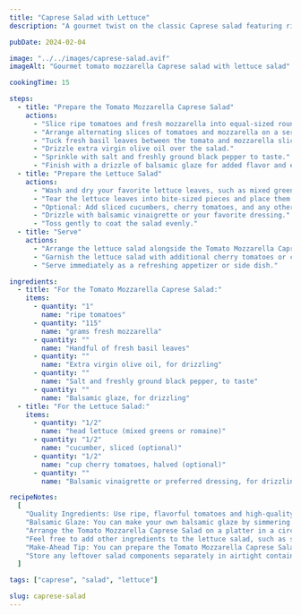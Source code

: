 ```yaml
---
title: "Caprese Salad with Lettuce"
description: "A gourmet twist on the classic Caprese salad featuring ripe tomatoes, fresh mozzarella, basil, and a drizzle of balsamic glaze, served alongside a crisp lettuce salad."

pubDate: 2024-02-04

image: "../../images/caprese-salad.avif"
imageAlt: "Gourmet tomato mozzarella Caprese salad with lettuce salad"

cookingTime: 15

steps:
  - title: "Prepare the Tomato Mozzarella Caprese Salad"
    actions:
      - "Slice ripe tomatoes and fresh mozzarella into equal-sized rounds, about ¼ inch thick."
      - "Arrange alternating slices of tomatoes and mozzarella on a serving platter."
      - "Tuck fresh basil leaves between the tomato and mozzarella slices."
      - "Drizzle extra virgin olive oil over the salad."
      - "Sprinkle with salt and freshly ground black pepper to taste."
      - "Finish with a drizzle of balsamic glaze for added flavor and elegance."
  - title: "Prepare the Lettuce Salad"
    actions:
      - "Wash and dry your favorite lettuce leaves, such as mixed greens or romaine."
      - "Tear the lettuce leaves into bite-sized pieces and place them in a salad bowl."
      - "Optional: Add sliced cucumbers, cherry tomatoes, and any other desired salad toppings."
      - "Drizzle with balsamic vinaigrette or your favorite dressing."
      - "Toss gently to coat the salad evenly."
  - title: "Serve"
    actions:
      - "Arrange the lettuce salad alongside the Tomato Mozzarella Caprese Salad on the serving platter."
      - "Garnish the lettuce salad with additional cherry tomatoes or cucumber slices, if desired."
      - "Serve immediately as a refreshing appetizer or side dish."

ingredients:
  - title: "For the Tomato Mozzarella Caprese Salad:"
    items:
      - quantity: "1"
        name: "ripe tomatoes"
      - quantity: "115"
        name: "grams fresh mozzarella"
      - quantity: ""
        name: "Handful of fresh basil leaves"
      - quantity: ""
        name: "Extra virgin olive oil, for drizzling"
      - quantity: ""
        name: "Salt and freshly ground black pepper, to taste"
      - quantity: ""
        name: "Balsamic glaze, for drizzling"
  - title: "For the Lettuce Salad:"
    items:
      - quantity: "1/2"
        name: "head lettuce (mixed greens or romaine)"
      - quantity: "1/2"
        name: "cucumber, sliced (optional)"
      - quantity: "1/2"
        name: "cup cherry tomatoes, halved (optional)"
      - quantity: ""
        name: "Balsamic vinaigrette or preferred dressing, for drizzling"

recipeNotes:
  [
    "Quality Ingredients: Use ripe, flavorful tomatoes and high-quality fresh mozzarella for the best taste.",
    "Balsamic Glaze: You can make your own balsamic glaze by simmering balsamic vinegar until it reduces and thickens, or purchase it pre-made for convenience.",
    "Arrange the Tomato Mozzarella Caprese Salad on a platter in a circular pattern for an elegant presentation.",
    "Feel free to add other ingredients to the lettuce salad, such as sliced red onions, avocado, or toasted nuts.",
    "Make-Ahead Tip: You can prepare the Tomato Mozzarella Caprese Salad ahead of time, but dress it with olive oil, salt, pepper, and balsamic glaze just before serving to prevent the tomatoes from becoming too watery.",
    "Store any leftover salad components separately in airtight containers in the refrigerator. Assemble just before serving to maintain freshness.",
  ]

tags: ["caprese", "salad", "lettuce"]

slug: caprese-salad
---
```


